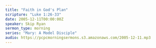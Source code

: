 ```yaml
---
title: "Faith in God's Plan"
scripture: "Luke 1:26-33"
date: 2005-12-11T00:00:00Z
speaker: Skip Ryan
sermon_type: morning
series: "Mary: A Model Disciple"
audio: https://pcpcmorningsermons.s3.amazonaws.com/2005-12-11.mp3 
---
```



